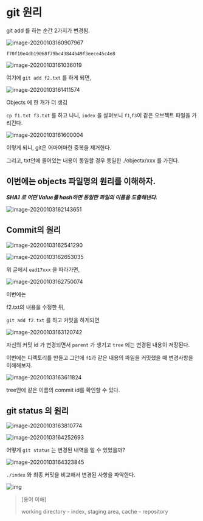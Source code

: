 # git 원리

git add  를 하는 순간 2가지가 변경됨.

![image-20200103160907967](https://tva1.sinaimg.cn/large/006tNbRwgy1gaje38hjzkj30n6053jrq.jpg)

`f70f10e4db19068f79bc43844b49f3eece45c4e8`



![image-20200103161036019](https://tva1.sinaimg.cn/large/006tNbRwgy1gaje4r60asj30m609paax.jpg)



여기에 `git add f2.txt` 를 하게 되면,

![image-20200103161411574](https://tva1.sinaimg.cn/large/006tNbRwgy1gaje8hltxjj30py07swfh.jpg)



Objects 에 한 개가 더 생김



`cp f1.txt f3.txt` 를 하고 나니, `index` 을 살펴보니 `f1`,`f3`이 같은 오브젝트 파일을 가리킨다.

![image-20200103161600004](https://tva1.sinaimg.cn/large/006tNbRwgy1gajeadikhsj30mw071gmg.jpg)



이렇게 되니, git은 어마어마한 중복을 제거한다.

그리고, txt안에 들어있는 내용이 동일할 경우 동일한 ./objectx/xxx 를 가진다.



## 이번에는 objects 파일명의 원리를 이해하자.

***SHA1 로 어떤 Value를 hash하면 동일한 파일의 이름을 도출해낸다.***

![image-20200103162143651](https://tva1.sinaimg.cn/large/006tNbRwgy1gajegbp3rwj30fn06tweu.jpg)

## Commit의 원리

![image-20200103162541290](https://tva1.sinaimg.cn/large/006tNbRwgy1gajekggrxxj30dm03naac.jpg)



![image-20200103162653035](https://tva1.sinaimg.cn/large/006tNbRwgy1gajelot0yqj30q409r75g.jpg)





 위 글에서 `ead17xxx` 을 따라가면,

![image-20200103162750074](https://tva1.sinaimg.cn/large/006tNbRwgy1gajemocqcpj30ps0cjabp.jpg)



이번에는 

f2.txt의 내용을 수정한 뒤,

`git add f2.txt` 를 하고 커밋을 하게되면

![image-20200103163120742](https://tva1.sinaimg.cn/large/006tNbRwgy1gajeqc7toej30py0d3jti.jpg)



자신의 커밋 id 가 변경되면서 `parent` 가 생기고 `tree` 에는 변경된 내용이 저장된다.



이번에는 디렉토리를 만들고 그안에 `f1`과 같은 내용의 파일을 커밋했을 때 변경사항을 이해해보자.

![image-20200103163611824](https://tva1.sinaimg.cn/large/006tNbRwgy1gajevdwb6zj30q90fggon.jpg)



tree안에 같은 이름의 commit id를 확인할 수 있다.



## git status 의 원리



![image-20200103163810774](https://tva1.sinaimg.cn/large/006tNbRwgy1gajexg9x5gj30ci03l74c.jpg)



![image-20200103164252693](https://tva1.sinaimg.cn/large/006tNbRwgy1gajf2bqggdj30fa09hgml.jpg)



어떻게 `git status` 는 변경된 내역을 알 수 있었을까?



![image-20200103164323845](https://tva1.sinaimg.cn/large/006tNbRwgy1gajf2vdj95j30qb06r3zj.jpg)



`./index` 와 최종 커밋을 비교해서 변경된 사항을 파악한다.



![img](https://t1.daumcdn.net/cfile/tistory/257E534353142A7D27)



> [용어 이해] 
>
> working directory - index, staging area, cache - repository 

